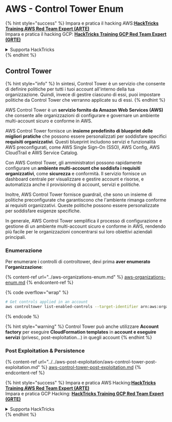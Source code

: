 # AWS - Control Tower Enum

{% hint style="success" %}
Impara e pratica il hacking AWS:<img src="../../../../.gitbook/assets/image (1).png" alt="" data-size="line">[**HackTricks Training AWS Red Team Expert (ARTE)**](https://training.hacktricks.xyz/courses/arte)<img src="../../../../.gitbook/assets/image (1).png" alt="" data-size="line">\
Impara e pratica il hacking GCP: <img src="../../../../.gitbook/assets/image (2).png" alt="" data-size="line">[**HackTricks Training GCP Red Team Expert (GRTE)**<img src="../../../../.gitbook/assets/image (2).png" alt="" data-size="line">](https://training.hacktricks.xyz/courses/grte)

<details>

<summary>Supporta HackTricks</summary>

* Controlla i [**piani di abbonamento**](https://github.com/sponsors/carlospolop)!
* **Unisciti al** 💬 [**gruppo Discord**](https://discord.gg/hRep4RUj7f) o al [**gruppo telegram**](https://t.me/peass) o **seguici** su **Twitter** 🐦 [**@hacktricks\_live**](https://twitter.com/hacktricks\_live)**.**
* **Condividi trucchi di hacking inviando PR ai** [**HackTricks**](https://github.com/carlospolop/hacktricks) e [**HackTricks Cloud**](https://github.com/carlospolop/hacktricks-cloud) repos di github.

</details>
{% endhint %}

## Control Tower

{% hint style="info" %}
In sintesi, Control Tower è un servizio che consente di definire politiche per tutti i tuoi account all'interno della tua organizzazione. Quindi, invece di gestire ciascuno di essi, puoi impostare politiche da Control Tower che verranno applicate su di essi.
{% endhint %}

AWS Control Tower è un **servizio fornito da Amazon Web Services (AWS)** che consente alle organizzazioni di configurare e governare un ambiente multi-account sicuro e conforme in AWS.

AWS Control Tower fornisce un **insieme predefinito di blueprint delle migliori pratiche** che possono essere personalizzati per soddisfare specifici **requisiti organizzativi**. Questi blueprint includono servizi e funzionalità AWS preconfigurati, come AWS Single Sign-On (SSO), AWS Config, AWS CloudTrail e AWS Service Catalog.

Con AWS Control Tower, gli amministratori possono rapidamente configurare un **ambiente multi-account che soddisfa i requisiti organizzativi**, come **sicurezza** e conformità. Il servizio fornisce un dashboard centrale per visualizzare e gestire account e risorse, e automatizza anche il provisioning di account, servizi e politiche.

Inoltre, AWS Control Tower fornisce guardrail, che sono un insieme di politiche preconfigurate che garantiscono che l'ambiente rimanga conforme ai requisiti organizzativi. Queste politiche possono essere personalizzate per soddisfare esigenze specifiche.

In generale, AWS Control Tower semplifica il processo di configurazione e gestione di un ambiente multi-account sicuro e conforme in AWS, rendendo più facile per le organizzazioni concentrarsi sui loro obiettivi aziendali principali.

### Enumerazione

Per enumerare i controlli di controltower, devi prima **aver enumerato l'organizzazione**:

{% content-ref url="../aws-organizations-enum.md" %}
[aws-organizations-enum.md](../aws-organizations-enum.md)
{% endcontent-ref %}

{% code overflow="wrap" %}
```bash
# Get controls applied in an account
aws controltower list-enabled-controls --target-identifier arn:aws:organizations::<acc_id>:ou/<ou-id>
```
{% endcode %}

{% hint style="warning" %}
Control Tower può anche utilizzare **Account factory** per eseguire **CloudFormation templates** in **account e eseguire servizi** (privesc, post-exploitation...) in quegli account
{% endhint %}

### Post Exploitation & Persistence

{% content-ref url="../../aws-post-exploitation/aws-control-tower-post-exploitation.md" %}
[aws-control-tower-post-exploitation.md](../../aws-post-exploitation/aws-control-tower-post-exploitation.md)
{% endcontent-ref %}

{% hint style="success" %}
Impara e pratica AWS Hacking:<img src="../../../../.gitbook/assets/image (1).png" alt="" data-size="line">[**HackTricks Training AWS Red Team Expert (ARTE)**](https://training.hacktricks.xyz/courses/arte)<img src="../../../../.gitbook/assets/image (1).png" alt="" data-size="line">\
Impara e pratica GCP Hacking: <img src="../../../../.gitbook/assets/image (2).png" alt="" data-size="line">[**HackTricks Training GCP Red Team Expert (GRTE)**<img src="../../../../.gitbook/assets/image (2).png" alt="" data-size="line">](https://training.hacktricks.xyz/courses/grte)

<details>

<summary>Supporta HackTricks</summary>

* Controlla i [**piani di abbonamento**](https://github.com/sponsors/carlospolop)!
* **Unisciti al** 💬 [**gruppo Discord**](https://discord.gg/hRep4RUj7f) o al [**gruppo telegram**](https://t.me/peass) o **seguici** su **Twitter** 🐦 [**@hacktricks\_live**](https://twitter.com/hacktricks\_live)**.**
* **Condividi trucchi di hacking inviando PR ai** [**HackTricks**](https://github.com/carlospolop/hacktricks) e [**HackTricks Cloud**](https://github.com/carlospolop/hacktricks-cloud) repos su github.

</details>
{% endhint %}
